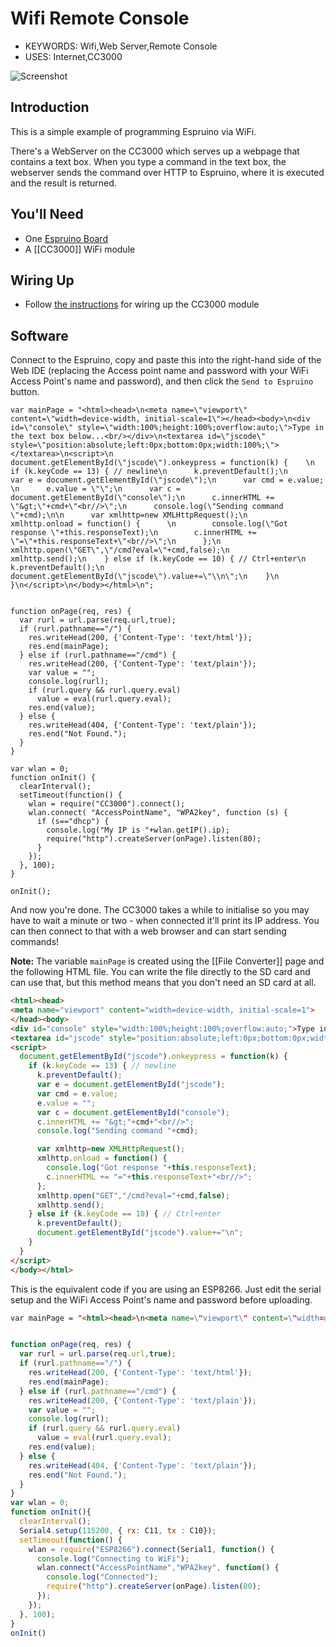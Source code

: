 <!--- Copyright (c) 2013 Gordon Williams, Pur3 Ltd. See the file LICENSE for copying permission. -->
Wifi Remote Console
===============================

* KEYWORDS: Wifi,Web Server,Remote Console
* USES: Internet,CC3000

![Screenshot](screenshot.png)

Introduction
-----------

This is a simple example of programming Espruino via WiFi. 

There's a WebServer on the CC3000 which serves up a webpage that contains a text box. When you type a command in the text box, the webserver sends the command over HTTP to Espruino, where it is executed and the result is returned. 

You'll Need
----------

* One [Espruino Board](/EspruinoBoard)
* A [[CC3000]] WiFi module

Wiring Up
--------

* Follow [the instructions](/CC3000) for wiring up the CC3000 module

Software
-------

Connect to the Espruino, copy and paste this into the right-hand side of the Web IDE (replacing the Access point name and password with your WiFi Access Point's name and password), and then click the `Send to Espruino` button.

```
var mainPage = "<html><head>\n<meta name=\"viewport\" content=\"width=device-width, initial-scale=1\"></head><body>\n<div id=\"console\" style=\"width:100%;height:100%;overflow:auto;\">Type in the text box below...<br/></div>\n<textarea id=\"jscode\" style=\"position:absolute;left:0px;bottom:0px;width:100%;\"></textarea>\n<script>\n  document.getElementById(\"jscode\").onkeypress = function(k) {    \n    if (k.keyCode == 13) { // newline\n      k.preventDefault();\n      var e = document.getElementById(\"jscode\");\n      var cmd = e.value;    \n      e.value = \"\";\n      var c = document.getElementById(\"console\");\n      c.innerHTML += \"&gt;\"+cmd+\"<br//>\";\n      console.log(\"Sending command \"+cmd);\n\n      var xmlhttp=new XMLHttpRequest();\n      xmlhttp.onload = function() {      \n        console.log(\"Got response \"+this.responseText);\n        c.innerHTML += \"=\"+this.responseText+\"<br//>\";\n      };\n      xmlhttp.open(\"GET\",\"/cmd?eval=\"+cmd,false);\n      xmlhttp.send();\n    } else if (k.keyCode == 10) { // Ctrl+enter\n      k.preventDefault();\n      document.getElementById(\"jscode\").value+=\"\\n\";\n    }\n  }\n</script>\n</body></html>\n";


function onPage(req, res) {
  var rurl = url.parse(req.url,true);
  if (rurl.pathname=="/") {
    res.writeHead(200, {'Content-Type': 'text/html'});
    res.end(mainPage);
  } else if (rurl.pathname=="/cmd") {
    res.writeHead(200, {'Content-Type': 'text/plain'});
    var value = "";
    console.log(rurl);
    if (rurl.query && rurl.query.eval)
      value = eval(rurl.query.eval);
    res.end(value);
  } else {
    res.writeHead(404, {'Content-Type': 'text/plain'});
    res.end("Not Found.");
  }
}

var wlan = 0;
function onInit() {
  clearInterval();
  setTimeout(function() {
    wlan = require("CC3000").connect();
    wlan.connect( "AccessPointName", "WPA2key", function (s) { 
      if (s=="dhcp") {
        console.log("My IP is "+wlan.getIP().ip);
        require("http").createServer(onPage).listen(80);
      }
    });
  }, 100);
}

onInit();
```

And now you're done. The CC3000 takes a while to initialise so you may have to wait a minute or two - when connected it'll print its IP address. You can then connect to that with a web browser and can start sending commands!

**Note:** The variable `mainPage` is created using the [[File Converter]] page and the following HTML file. You can write the file directly to the SD card and can use that, but this method means that you don't need an SD card at all.

```HTML
<html><head>
<meta name="viewport" content="width=device-width, initial-scale=1">
</head><body>
<div id="console" style="width:100%;height:100%;overflow:auto;">Type in the text box below...<br/></div>
<textarea id="jscode" style="position:absolute;left:0px;bottom:0px;width:100%;"></textarea>
<script>
  document.getElementById("jscode").onkeypress = function(k) {    
    if (k.keyCode == 13) { // newline
      k.preventDefault();
      var e = document.getElementById("jscode");
      var cmd = e.value;    
      e.value = "";
      var c = document.getElementById("console");
      c.innerHTML += "&gt;"+cmd+"<br//>";
      console.log("Sending command "+cmd);

      var xmlhttp=new XMLHttpRequest();
      xmlhttp.onload = function() {
        console.log("Got response "+this.responseText);
        c.innerHTML += "="+this.responseText+"<br//>";
      };
      xmlhttp.open("GET","/cmd?eval="+cmd,false);
      xmlhttp.send();
    } else if (k.keyCode == 10) { // Ctrl+enter
      k.preventDefault();
      document.getElementById("jscode").value+="\n";
    }
  }
</script>
</body></html>
```
This is the equivalent code if you are using an ESP8266. Just edit the serial setup and the WiFi Access Point's name and password before uploading.
```HTML
var mainPage = "<html><head>\n<meta name=\"viewport\" content=\"width=device-width, initial-scale=1\"></head><body>\n<div id=\"console\" style=\"width:100%;height:100%;overflow:auto;\">Type in the text box below...<br/></div>\n<textarea id=\"jscode\" style=\"position:absolute;left:0px;bottom:0px;width:100%;\"></textarea>\n<script>\n  document.getElementById(\"jscode\").onkeypress = function(k) {    \n    if (k.keyCode == 13) { // newline\n      k.preventDefault();\n      var e = document.getElementById(\"jscode\");\n      var cmd = e.value;    \n      e.value = \"\";\n      var c = document.getElementById(\"console\");\n      c.innerHTML += \"&gt;\"+cmd+\"<br//>\";\n      console.log(\"Sending command \"+cmd);\n\n      var xmlhttp=new XMLHttpRequest();\n      xmlhttp.onload = function() {      \n        console.log(\"Got response \"+this.responseText);\n        c.innerHTML += \"=\"+this.responseText+\"<br//>\";\n      };\n      xmlhttp.open(\"GET\",\"/cmd?eval=\"+cmd,false);\n      xmlhttp.send();\n    } else if (k.keyCode == 10) { // Ctrl+enter\n      k.preventDefault();\n      document.getElementById(\"jscode\").value+=\"\\n\";\n    }\n  }\n</script>\n</body></html>\n";


function onPage(req, res) {
  var rurl = url.parse(req.url,true);
  if (rurl.pathname=="/") {
    res.writeHead(200, {'Content-Type': 'text/html'});
    res.end(mainPage);
  } else if (rurl.pathname=="/cmd") {
    res.writeHead(200, {'Content-Type': 'text/plain'});
    var value = "";
    console.log(rurl);
    if (rurl.query && rurl.query.eval)
      value = eval(rurl.query.eval);
    res.end(value);
  } else {
    res.writeHead(404, {'Content-Type': 'text/plain'});
    res.end("Not Found.");
  }
}
var wlan = 0;
function onInit(){
  clearInterval();
  Serial4.setup(115200, { rx: C11, tx : C10});
  setTimeout(function() {
    wlan = require("ESP8266").connect(Serial1, function() {
      console.log("Connecting to WiFi");
      wlan.connect("AccessPointName","WPA2key", function() {
        console.log("Connected");
        require("http").createServer(onPage).listen(80);
      });
    });
  }, 100);
}
onInit()
```
